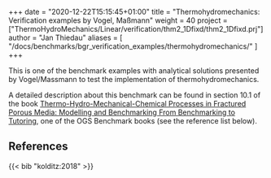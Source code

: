 +++
date = "2020-12-22T15:15:45+01:00"
title = "Thermohydromechanics: Verification examples by Vogel, Maßmann"
weight = 40
project = ["ThermoHydroMechanics/Linear/verification/thm2_1Dfixd/thm2_1Dfixd.prj"]
author = "Jan Thiedau"
aliases = [ "/docs/benchmarks/bgr_verification_examples/thermohydromechanics/" ]
+++

This is one of the benchmark examples with analytical solutions presented
 by Vogel/Massmann to test the implementation of thermohydromechanics.

A detailed description about this benchmark can be found in section 10.1 of
 the book
[Thermo-Hydro-Mechanical-Chemical Processes in Fractured Porous Media: Modelling and Benchmarking From Benchmarking to Tutoring](https://www.opengeosys.org/books/bmb-4/),
 one of the OGS Benchmark books (see the reference list below).

<!--
These benchmark examples test the implementation of
thermohydromechanics process with analytical solutions
presented by Vogel/Massmann.

A detailed description can be found in the ogs Benchmark books.
The following table links the ogs problem descriptions with its corresponding
chapters in the benchmark books.

| Book/Chapter | Benchmark name |
|:--- | :--- |

|*Kolditz et al. 2015*||
|2.9.1 | thm1_3Dgravity|
|2.9.2 | thm2_1Dbeam|

| *Kolditz et al. 2018*||
| 10.1 | thm2_1Dfixd|

| 10.2 | thm2_1Dfixe|
| 10.3 | thm2_1Dfixf|
-->

## References

<!--{{< bib "kolditz:2015" >}}
{{< bib "kolditz:2016" >}}-->
{{< bib "kolditz:2018" >}}
